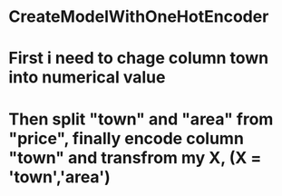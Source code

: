 # CreateModelWithOneHotEncoder
# First i need to chage column town into numerical value
# Then split "town" and "area" from "price", finally encode column "town" and transfrom my X, (X = 'town','area')
